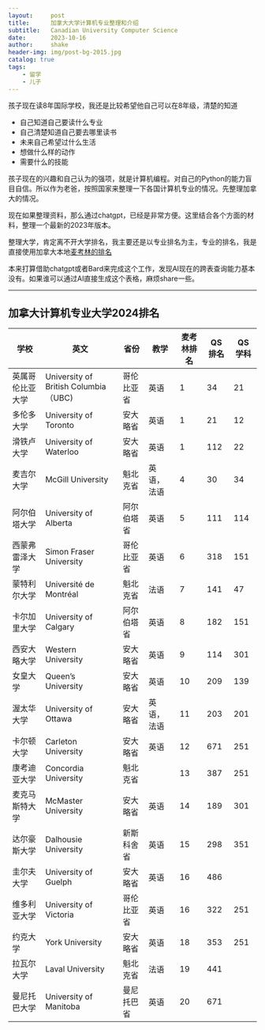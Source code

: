 ```yaml
---
layout:     post
title:      加拿大大学计算机专业整理和介绍
subtitle:   Canadian University Computer Science
date:       2023-10-16
author:     shake
header-img: img/post-bg-2015.jpg
catalog: true
tags:
    - 留学
    - 儿子
---
```


孩子现在读8年国际学校，我还是比较希望他自己可以在8年级，清楚的知道
* 自己知道自己要读什么专业
* 自己清楚知道自己要去哪里读书
* 未来自己希望过什么生活
* 想做什么样的动作
* 需要什么的技能

孩子现在的兴趣和自己认为的强项，就是计算机编程。对自己的Python的能力盲目自信。所以作为老爸，按照国家来整理一下各国计算机专业的情况。先整理加拿大的情况。

现在如果整理资料，那么通过chatgpt，已经是非常方便。这里结合各个方面的材料，整理一个最新的2023年版本。

整理大学，肯定离不开大学排名，我主要还是以专业排名为主，专业的排名，我是直接使用加拿大本地[麦考林的排名](https://education.macleans.ca/feature/canadas-best-computer-science-programs-university-rankings-2024/)

本来打算借助chatgpt或者Bard来完成这个工作，发现AI现在的跨表查询能力基本没有。如果谁可以通过AI直接生成这个表格，麻烦share一些。

---
## 加拿大计算机专业大学2024排名

| 学校             | 英文                                 | 省份             | 教学   | 麦考林排名 | QS排名 | QS学科 |
|------------------|--------------------------------------|------------------|------------|-----------------|-------------|-------------|
| 英属哥伦比亚大学 | University of British Columbia（UBC) | 哥伦比亚省   | 英语       | 1               | 34          | 21          |
| 多伦多大学       | University of Toronto                | 安大略省         | 英语       | 1               | 21          | 12          |
| 滑铁卢大学       | University of Waterloo               | 安大略省         | 英语       | 1               | 112         | 22          |
| 麦吉尔大学       | McGill University                    | 魁北克省         | 英语，法语 | 4               | 30          | 34          |
| 阿尔伯塔大学     | University of Alberta                | 阿尔伯塔省       | 英语       | 5               | 111         | 114         |
| 西蒙弗雷泽大学   | Simon Fraser University              | 哥伦比亚省 | 英语       | 6               | 318         | 151         |
| 蒙特利尔大学     | Université de Montréal               | 魁北克省         | 法语       | 7               | 141         | 47          |
| 卡尔加里大学     | University of Calgary                | 阿尔伯塔省       | 英语       | 8               | 182         | 151         |
| 西安大略大学     | Western University                   | 安大略省         | 英语       | 9               | 114         | 301         |
| 女皇大学         | Queen’s University                   | 安大略省         | 英语       | 10              | 209         | 139         |
| 渥太华大学       | University of Ottawa                 | 安大略省         | 英语，法语 | 11              | 203         | 201         |
| 卡尔顿大学       | Carleton University                  | 安大略省         | 英语       | 12              | 671         | 251         |
| 康考迪亚大学     | Concordia University                 |  魁北克省        |            | 13              | 387         | 251         |
| 麦克马斯特大学   | McMaster University                  | 安大略省         | 英语       | 14              | 189         | 301         |
| 达尔豪斯大学     | Dalhousie University                 | 新斯科舍省       | 英语       | 15              | 298         | 351         |
| 圭尔夫大学       | University of Guelph                 | 安大略省         | 英语       | 16              | 486         |             |
| 维多利亚大学     | University of Victoria               | 哥伦比亚省 | 英语       | 16              | 322         | 251         |
| 约克大学         | York University                      | 安大略省         | 英语       | 18              | 353         | 251         |
| 拉瓦尔大学       | Laval University                     | 魁北克省         | 法语       | 19              | 441         |             |
| 曼尼托巴大学     | University of Manitoba               | 曼尼托巴省       | 英语       | 20              | 671         |             |